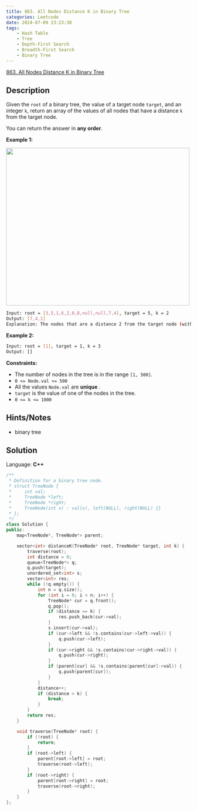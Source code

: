 ```yaml
---
title: 863. All Nodes Distance K in Binary Tree
categories: Leetcode
date: 2024-07-09 23:23:30
tags:
    - Hash Table
    - Tree
    - Depth-First Search
    - Breadth-First Search
    - Binary Tree
---
```


[863. All Nodes Distance K in Binary Tree](https://leetcode.com/problems/all-nodes-distance-k-in-binary-tree/description/)

## Description

Given the `root` of a binary tree, the value of a target node `target`, and an integer `k`, return an array of the values of all nodes that have a distance `k` from the target node.

You can return the answer in **any order**.

**Example 1:**

<img alt="" src="https://s3-lc-upload.s3.amazonaws.com/uploads/2018/06/28/sketch0.png" style="width: 500px; height: 429px;">

```bash
Input: root = [3,5,1,6,2,0,8,null,null,7,4], target = 5, k = 2
Output: [7,4,1]
Explanation: The nodes that are a distance 2 from the target node (with value 5) have values 7, 4, and 1.
```

**Example 2:**

```bash
Input: root = [1], target = 1, k = 3
Output: []
```

**Constraints:**

- The number of nodes in the tree is in the range `[1, 500]`.
- `0 <= Node.val <= 500`
- All the values `Node.val` are **unique** .
- `target` is the value of one of the nodes in the tree.
- `0 <= k <= 1000`

## Hints/Notes

- binary tree

## Solution

Language: **C++**

```C++
/**
 * Definition for a binary tree node.
 * struct TreeNode {
 *     int val;
 *     TreeNode *left;
 *     TreeNode *right;
 *     TreeNode(int x) : val(x), left(NULL), right(NULL) {}
 * };
 */
class Solution {
public:
    map<TreeNode*, TreeNode*> parent;

    vector<int> distanceK(TreeNode* root, TreeNode* target, int k) {
        traverse(root);
        int distance = 0;
        queue<TreeNode*> q;
        q.push(target);
        unordered_set<int> s;
        vector<int> res;
        while (!q.empty()) {
            int n = q.size();
            for (int i = 0; i < n; i++) {
                TreeNode* cur = q.front();
                q.pop();
                if (distance == k) {
                    res.push_back(cur->val);
                }
                s.insert(cur->val);
                if (cur->left && !s.contains(cur->left->val)) {
                    q.push(cur->left);
                }
                if (cur->right && !s.contains(cur->right->val)) {
                    q.push(cur->right);
                }
                if (parent[cur] && !s.contains(parent[cur]->val)) {
                    q.push(parent[cur]);
                }
            }
            distance++;
            if (distance > k) {
                break;
            }
        }
        return res;
    }

    void traverse(TreeNode* root) {
        if (!root) {
            return;
        }
        if (root->left) {
            parent[root->left] = root;
            traverse(root->left);
        }
        if (root->right) {
            parent[root->right] = root;
            traverse(root->right);
        }
    }
};
```
